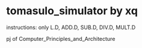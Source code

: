 # tomasulo_simulator by xq

instructions: only L.D, ADD.D, SUB.D, DIV.D, MULT.D

pj of Computer_Principles_and_Architecture